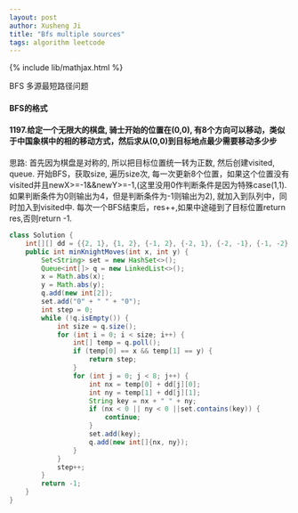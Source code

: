 ```yaml
---
layout: post
author: Xusheng Ji
title: "Bfs multiple sources"
tags: algorithm leetcode
---
```


{% include lib/mathjax.html %}


<script type="text/javascript" async
  src="https://cdnjs.cloudflare.com/ajax/libs/mathjax/2.7.5/MathJax.js?config=TeX-MML-AM_CHTML">
</script>

<script type="text/x-mathjax-config">
  MathJax.Hub.Config({
    extensions: [
      "MathMenu.js",
      "MathZoom.js",
      "AssistiveMML.js",
      "a11y/accessibility-menu.js"
    ],
    jax: ["input/TeX", "output/CommonHTML"],
    TeX: {
      extensions: [
        "AMSmath.js",
        "AMSsymbols.js",
        "noErrors.js",
        "noUndefined.js",
      ]
    }
  });
</script>


BFS 多源最短路径问题

####  BFS的格式

#### 1197.给定一个无限大的棋盘, 骑士开始的位置在(0,0),  有8个方向可以移动，类似于中国象棋中的相的移动方式，然后求从(0,0)到目标地点最少需要移动多少步




思路:  首先因为棋盘是对称的, 所以把目标位置统一转为正数, 然后创建visited, queue. 
开始BFS，获取size, 遍历size次, 每一次更新8个位置，如果这个位置没有visited并且newX>=-1&&newY>=-1,(这里没用0作判断条件是因为特殊case(1,1).
如果判断条件为0则输出为4，但是判断条件为-1则输出为2), 就加入到队列中，同时加入到visited中. 
每次一个BFS结束后，res++,如果中途碰到了目标位置return res,否则return -1.


```java
class Solution {
    int[][] dd = {{2, 1}, {1, 2}, {-1, 2}, {-2, 1}, {-2, -1}, {-1, -2}, {1, -2}, {2, -1}}; 
    public int minKnightMoves(int x, int y) {
        Set<String> set = new HashSet<>();
        Queue<int[]> q = new LinkedList<>();
        x = Math.abs(x);
        y = Math.abs(y);
        q.add(new int[2]);
        set.add("0" + " " + "0");
        int step = 0;
        while (!q.isEmpty()) {
            int size = q.size();
            for (int i = 0; i < size; i++) {
                int[] temp = q.poll();
                if (temp[0] == x && temp[1] == y) {
                    return step;
                }
                for (int j = 0; j < 8; j++) {
                    int nx = temp[0] + dd[j][0];
                    int ny = temp[1] + dd[j][1];
                    String key = nx + " " + ny;
                    if (nx < 0 || ny < 0 ||set.contains(key)) {
                        continue;
                    }
                    set.add(key);
                    q.add(new int[]{nx, ny});
                }
            }
            step++;
        }
        return -1;
    }
}
```







